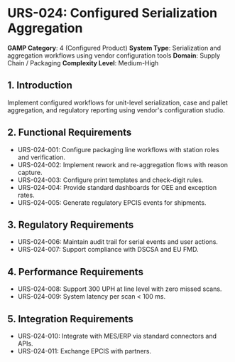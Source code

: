 # URS-024: Configured Serialization Aggregation
**GAMP Category**: 4 (Configured Product)
**System Type**: Serialization and aggregation workflows using vendor configuration tools
**Domain**: Supply Chain / Packaging
**Complexity Level**: Medium-High

## 1. Introduction
Implement configured workflows for unit-level serialization, case and pallet aggregation, and regulatory reporting using vendor's configuration studio.

## 2. Functional Requirements
- URS-024-001: Configure packaging line workflows with station roles and verification.
- URS-024-002: Implement rework and re-aggregation flows with reason capture.
- URS-024-003: Configure print templates and check-digit rules.
- URS-024-004: Provide standard dashboards for OEE and exception rates.
- URS-024-005: Generate regulatory EPCIS events for shipments.

## 3. Regulatory Requirements
- URS-024-006: Maintain audit trail for serial events and user actions.
- URS-024-007: Support compliance with DSCSA and EU FMD.

## 4. Performance Requirements
- URS-024-008: Support 300 UPH at line level with zero missed scans.
- URS-024-009: System latency per scan < 100 ms.

## 5. Integration Requirements
- URS-024-010: Integrate with MES/ERP via standard connectors and APIs.
- URS-024-011: Exchange EPCIS with partners.

